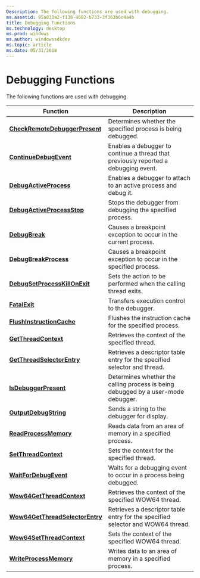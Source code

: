 ```yaml
---
Description: The following functions are used with debugging.
ms.assetid: 95a838a2-f138-4682-b733-3f363b6c4a4b
title: Debugging Functions
ms.technology: desktop
ms.prod: windows
ms.author: windowssdkdev
ms.topic: article
ms.date: 05/31/2018
---
```


# Debugging Functions

The following functions are used with debugging.



| Function                                                           | Description                                                                         |
|--------------------------------------------------------------------|-------------------------------------------------------------------------------------|
| [**CheckRemoteDebuggerPresent**](/windows/desktop/api/WinBase/)   | Determines whether the specified process is being debugged.                         |
| [**ContinueDebugEvent**](/windows/desktop/api/WinBase/)                   | Enables a debugger to continue a thread that previously reported a debugging event. |
| [**DebugActiveProcess**](/windows/desktop/api/WinBase/)                   | Enables a debugger to attach to an active process and debug it.                     |
| [**DebugActiveProcessStop**](/windows/desktop/api/WinBase/)           | Stops the debugger from debugging the specified process.                            |
| [**DebugBreak**](/windows/desktop/api/WinBase/)                                   | Causes a breakpoint exception to occur in the current process.                      |
| [**DebugBreakProcess**](/windows/desktop/api/WinBase/nf-winbase-debugbreakprocess)                     | Causes a breakpoint exception to occur in the specified process.                    |
| [**DebugSetProcessKillOnExit**](/windows/desktop/api/WinBase/nf-winbase-debugsetprocesskillonexit)     | Sets the action to be performed when the calling thread exits.                      |
| [**FatalExit**](/windows/desktop/api/WinBase/nf-winbase-fatalexit)                                     | Transfers execution control to the debugger.                                        |
| [**FlushInstructionCache**](https://www.bing.com/search?q=**FlushInstructionCache**)             | Flushes the instruction cache for the specified process.                            |
| [**GetThreadContext**](/windows/desktop/api/WinBase/nf-dbgeng-idebugadvanced4-getthreadcontext)                       | Retrieves the context of the specified thread.                                      |
| [**GetThreadSelectorEntry**](/windows/desktop/api/WinBase/nf-winbase-getthreadselectorentry)           | Retrieves a descriptor table entry for the specified selector and thread.           |
| [**IsDebuggerPresent**](/windows/desktop/api/WinBase/)                     | Determines whether the calling process is being debugged by a user-mode debugger.   |
| [**OutputDebugString**](/windows/desktop/api/WinBase/)                     | Sends a string to the debugger for display.                                         |
| [**ReadProcessMemory**](https://www.bing.com/search?q=**ReadProcessMemory**)                     | Reads data from an area of memory in a specified process.                           |
| [**SetThreadContext**](/windows/desktop/api/WinBase/nf-dbgeng-idebugadvanced4-setthreadcontext)                       | Sets the context for the specified thread.                                          |
| [**WaitForDebugEvent**](/windows/desktop/api/WinBase/)                     | Waits for a debugging event to occur in a process being debugged.                   |
| [**Wow64GetThreadContext**](/windows/desktop/api/WinBase/nf-winbase-wow64getthreadcontext)             | Retrieves the context of the specified WOW64 thread.                                |
| [**Wow64GetThreadSelectorEntry**](/windows/desktop/api/WinBase/nf-winbase-wow64getthreadselectorentry) | Retrieves a descriptor table entry for the specified selector and WOW64 thread.     |
| [**Wow64SetThreadContext**](/windows/desktop/api/WinBase/nf-winbase-wow64setthreadcontext)             | Sets the context of the specified WOW64 thread.                                     |
| [**WriteProcessMemory**](https://www.bing.com/search?q=**WriteProcessMemory**)                   | Writes data to an area of memory in a specified process.                            |



 

 

 




